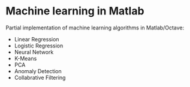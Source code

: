 # Machine learning in Matlab

Partial implementation of machine learning algorithms in Matlab/Octave:

* Linear Regression
* Logistic Regression
* Neural Network
* K-Means
* PCA
* Anomaly Detection
* Collabrative Filtering 
